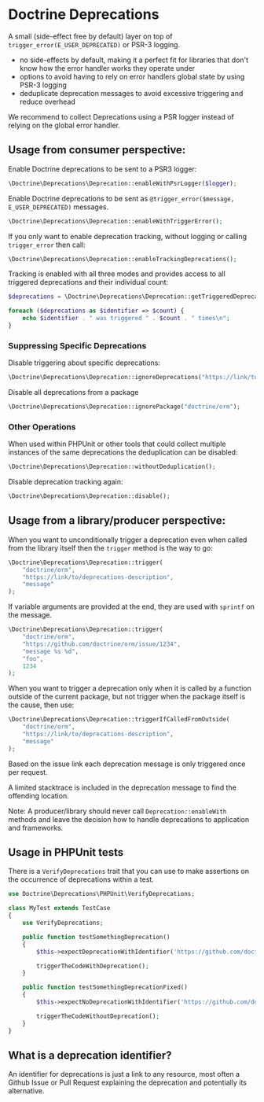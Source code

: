 # Doctrine Deprecations

A small (side-effect free by default) layer on top of
`trigger_error(E_USER_DEPRECATED)` or PSR-3 logging.

-   no side-effects by default, making it a perfect fit for libraries that don't know how the error handler works they operate under
-   options to avoid having to rely on error handlers global state by using PSR-3 logging
-   deduplicate deprecation messages to avoid excessive triggering and reduce overhead

We recommend to collect Deprecations using a PSR logger instead of relying on
the global error handler.

## Usage from consumer perspective:

Enable Doctrine deprecations to be sent to a PSR3 logger:

```php
\Doctrine\Deprecations\Deprecation::enableWithPsrLogger($logger);
```

Enable Doctrine deprecations to be sent as `@trigger_error($message, E_USER_DEPRECATED)`
messages.

```php
\Doctrine\Deprecations\Deprecation::enableWithTriggerError();
```

If you only want to enable deprecation tracking, without logging or calling `trigger_error` then call:

```php
\Doctrine\Deprecations\Deprecation::enableTrackingDeprecations();
```

Tracking is enabled with all three modes and provides access to all triggered
deprecations and their individual count:

```php
$deprecations = \Doctrine\Deprecations\Deprecation::getTriggeredDeprecations();

foreach ($deprecations as $identifier => $count) {
    echo $identifier . " was triggered " . $count . " times\n";
}
```

### Suppressing Specific Deprecations

Disable triggering about specific deprecations:

```php
\Doctrine\Deprecations\Deprecation::ignoreDeprecations("https://link/to/deprecations-description-identifier");
```

Disable all deprecations from a package

```php
\Doctrine\Deprecations\Deprecation::ignorePackage("doctrine/orm");
```

### Other Operations

When used within PHPUnit or other tools that could collect multiple instances of the same deprecations
the deduplication can be disabled:

```php
\Doctrine\Deprecations\Deprecation::withoutDeduplication();
```

Disable deprecation tracking again:

```php
\Doctrine\Deprecations\Deprecation::disable();
```

## Usage from a library/producer perspective:

When you want to unconditionally trigger a deprecation even when called
from the library itself then the `trigger` method is the way to go:

```php
\Doctrine\Deprecations\Deprecation::trigger(
    "doctrine/orm",
    "https://link/to/deprecations-description",
    "message"
);
```

If variable arguments are provided at the end, they are used with `sprintf` on
the message.

```php
\Doctrine\Deprecations\Deprecation::trigger(
    "doctrine/orm",
    "https://github.com/doctrine/orm/issue/1234",
    "message %s %d",
    "foo",
    1234
);
```

When you want to trigger a deprecation only when it is called by a function
outside of the current package, but not trigger when the package itself is the cause,
then use:

```php
\Doctrine\Deprecations\Deprecation::triggerIfCalledFromOutside(
    "doctrine/orm",
    "https://link/to/deprecations-description",
    "message"
);
```

Based on the issue link each deprecation message is only triggered once per
request.

A limited stacktrace is included in the deprecation message to find the
offending location.

Note: A producer/library should never call `Deprecation::enableWith` methods
and leave the decision how to handle deprecations to application and
frameworks.

## Usage in PHPUnit tests

There is a `VerifyDeprecations` trait that you can use to make assertions on
the occurrence of deprecations within a test.

```php
use Doctrine\Deprecations\PHPUnit\VerifyDeprecations;

class MyTest extends TestCase
{
    use VerifyDeprecations;

    public function testSomethingDeprecation()
    {
        $this->expectDeprecationWithIdentifier('https://github.com/doctrine/orm/issue/1234');

        triggerTheCodeWithDeprecation();
    }

    public function testSomethingDeprecationFixed()
    {
        $this->expectNoDeprecationWithIdentifier('https://github.com/doctrine/orm/issue/1234');

        triggerTheCodeWithoutDeprecation();
    }
}
```

## What is a deprecation identifier?

An identifier for deprecations is just a link to any resource, most often a
Github Issue or Pull Request explaining the deprecation and potentially its
alternative.
